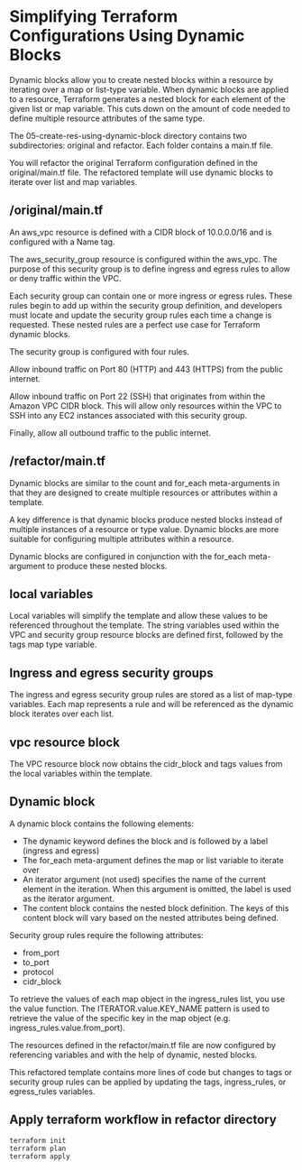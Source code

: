 # Simplifying Terraform Configurations Using Dynamic Blocks
Dynamic blocks allow you to create nested blocks within a resource by iterating over a map or list-type variable. When dynamic blocks are applied to a resource, Terraform generates a nested block for each element of the given list or map variable. This cuts down on the amount of code needed to define multiple resource attributes of the same type.

The 05-create-res-using-dynamic-block directory contains two subdirectories: original and refactor. Each folder contains a main.tf file.

You will refactor the original Terraform configuration defined in the original/main.tf file. The refactored template will use dynamic blocks to iterate over list and map variables.


## /original/main.tf

An aws_vpc resource is defined with a CIDR block of 10.0.0.0/16 and is configured with a Name tag.

The aws_security_group resource is configured within the aws_vpc. The purpose of this security group is to define ingress and egress rules to allow or deny traffic within the VPC.

Each security group can contain one or more ingress or egress rules. These rules begin to add up within the security group definition, and developers must locate and update the security group rules each time a change is requested. These nested rules are a perfect use case for Terraform dynamic blocks.

The security group is configured with four rules.

Allow inbound traffic on Port 80 (HTTP) and 443 (HTTPS) from the public internet.

Allow inbound traffic on Port 22 (SSH) that originates from within the Amazon VPC CIDR block. This will allow only resources within the VPC to SSH into any EC2 instances associated with this security group.

Finally, allow all outbound traffic to the public internet.

## /refactor/main.tf

Dynamic blocks are similar to the count and for_each meta-arguments in that they are designed to create multiple resources or attributes within a template.

A key difference is that dynamic blocks produce nested blocks instead of multiple instances of a resource or type value. Dynamic blocks are more suitable for configuring multiple attributes within a resource.

Dynamic blocks are configured in conjunction with the for_each meta-argument to produce these nested blocks.

## local variables
Local variables will simplify the template and allow these values to be referenced throughout the template. The string variables used within the VPC and security group resource blocks are defined first, followed by the tags map type variable.

## Ingress and egress security groups
The ingress and egress security group rules are stored as a list of map-type variables. Each map represents a rule and will be referenced as the dynamic block iterates over each list.

## vpc resource block
The VPC resource block now obtains the cidr_block and tags values from the local variables within the template.

## Dynamic block
A dynamic block contains the following elements:

* The dynamic keyword defines the block and is followed by a label (ingress and egress)
* The for_each meta-argument defines the map or list variable to iterate over
* An iterator argument (not used) specifies the name of the current element in the iteration. When this argument is omitted, the label is used as the iterator argument.
* The content block contains the nested block definition. The keys of this content block will vary based on the nested attributes being defined.

Security group rules require the following attributes:

* from_port
* to_port
* protocol
* cidr_block

To retrieve the values of each map object in the ingress_rules list, you use the value function. The ITERATOR.value.KEY_NAME pattern is used to retrieve the value of the specific key in the map object (e.g. ingress_rules.value.from_port).

The resources defined in the refactor/main.tf file are now configured by referencing variables and with the help of dynamic, nested blocks.

This refactored template contains more lines of code but changes to tags or security group rules can be applied by updating the tags, ingress_rules, or egress_rules variables.

## Apply terraform workflow in refactor directory
```
terraform init
terraform plan
terraform apply
```










